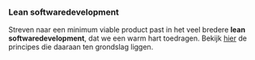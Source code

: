 ### Lean softwaredevelopment

Streven naar een minimum viable product past in het veel bredere **lean softwaredevelopment**, dat we een warm hart toedragen. Bekijk [hier]() de principes die daaraan ten grondslag liggen.
